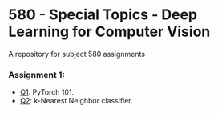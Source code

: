 # 580 - Special Topics - Deep Learning for Computer Vision
 A repository for subject 580 assignments

### Assignment 1:
- [Q1](exothermix/580---Special-Topics---Deep-Learning-for-Computer-Vision/blob/main/assignment1/knn.ipynb): PyTorch 101.
- [Q2](exothermix/580---Special-Topics---Deep-Learning-for-Computer-Vision/blob/main/assignment1/knn.ipynb): k-Nearest Neighbor classifier.
